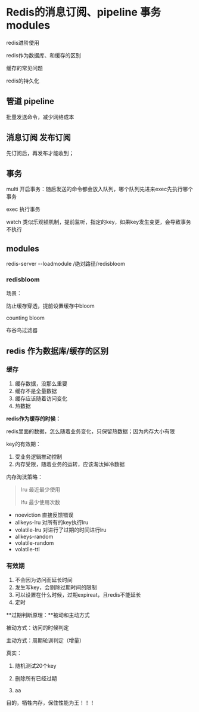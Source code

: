# Redis的消息订阅、pipeline 事务 modules

redis进阶使用

redis作为数据库、和缓存的区别



缓存的常见问题



redis的持久化

## 管道 pipeline

批量发送命令，减少网络成本



## 消息订阅   发布订阅

先订阅后，再发布才能收到；



## 事务



multi 开启事务：随后发送的命令都会放入队列，哪个队列先进来exec先执行哪个事务   

exec 执行事务

watch 类似乐观锁机制，提前监听，指定的key，如果key发生变更，会导致事务不执行





## modules



redis-server --loadmodule /绝对路径/redisbloom





### redisbloom

场景：

防止缓存穿透，提前设置缓存中bloom



counting bloom





布谷鸟过滤器





## redis 作为数据库/缓存的区别

### 缓存

1. 缓存数据，没那么重要
2. 缓存不是全量数据
3. 缓存应该随着访问变化
4. 热数据

**redis作为缓存的时候：**

redis里面的数据，怎么随着业务变化，只保留热数据；因为内存大小有限

key的有效期：

1. 受业务逻辑推动控制
2. 内存受限，随着业务的运转，应该淘汰掉冷数据



内存淘汰策略：

> lru 最近最少使用
>
> lfu 最少使用次数

- noeviction 直接反馈错误
- allkeys-lru 对所有的key执行lru
- volatile-lru  对进行了过期的时间进行lru
- allkeys-random
- volatile-random
- volatile-ttl



### 有效期

1. 不会因为访问而延长时间
2. 发生写key，会剔除过期时间的限制
3. 可以设置在什么时候，过期expireat，且redis不能延长
4. 定时

**过期判断原理：**被动和主动方式

被动方式：访问的时候判定

主动方式：周期轮训判定（增量）



真实：

1. 随机测试20个key
2. 删除所有已经过期

3. aa

目的，牺牲内存，保住性能为王！！！

